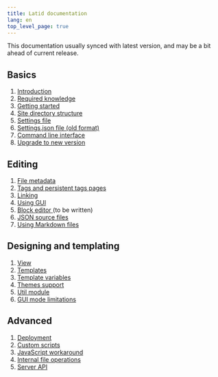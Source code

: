 ```yaml
---
title: Latid documentation
lang: en
top_level_page: true
---
```

This documentation usually synced with latest version, and may be
a bit ahead of current release.

## Basics
1. [ Introduction ](intro.md)
1. [Required knowledge](required_knowledge.md)
1. [ Getting started ](gettingstarted.md)
3. [ Site directory structure ](site_directory_structure.md)
4. [Settings file](settings_toml.md)
5. [ Settings.json file (old format) ](settings_json.md)
6. [ Command line interface ](cli.md)
7. [Upgrade to new version](upgrade.md)

## Editing
1. [ File metadata ](file_meta.md)
1. [Tags and persistent tags pages](tags.md)
1. [ Linking ](links.md)
1. [ Using GUI ](gui.md)
1. [ Block editor ](blockeditor.md) (to be written)
1. [ JSON source files ](json_src.md)
1. [ Using Markdown files ](markdown_src.md)

## Designing and templating
1. [ View ](view.md)
1. [ Templates ](templates.md)
1. [ Template variables ](template_vars.md)
1. [Themes support](themes.md)
1. [ Util module ](util.md)
1. [ GUI mode limitations ](gui_design_limitations.md)

## Advanced 
1. [Deployment](deploy.md)
2. [ Custom scripts ](custom_scripts.md)
3. [ JavaScript workaround ](js_workaround.md)
4. [Internal file operations](internal_file_operations.md)
5. [ Server API ](server_api.md)


